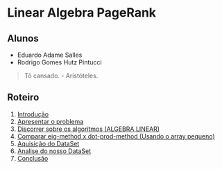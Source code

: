 # Linear Algebra PageRank


## Alunos

- Eduardo Adame Salles
- Rodrigo Gomes Hutz Pintucci

> Tô cansado. - Aristóteles.


## Roteiro

1. [Introdução](Introduction.ipynb) 
2. [Apresentar o problema](TheIssue.ipynb) 
3. [Discorrer sobre os algorítmos (ALGEBRA LINEAR)](TheAlgorithm.ipynb) 
4. [Comparar eig-method x dot-prod-method (Usando o array pequeno)](PageRankAlg.ipynb) 
5. [Aquisição do DataSet](CreateDB.ipynb) 
6. [Analise do nosso DataSet](Analysis.ipynb) 
7. [Conclusão](Conclusion.ipynb) 